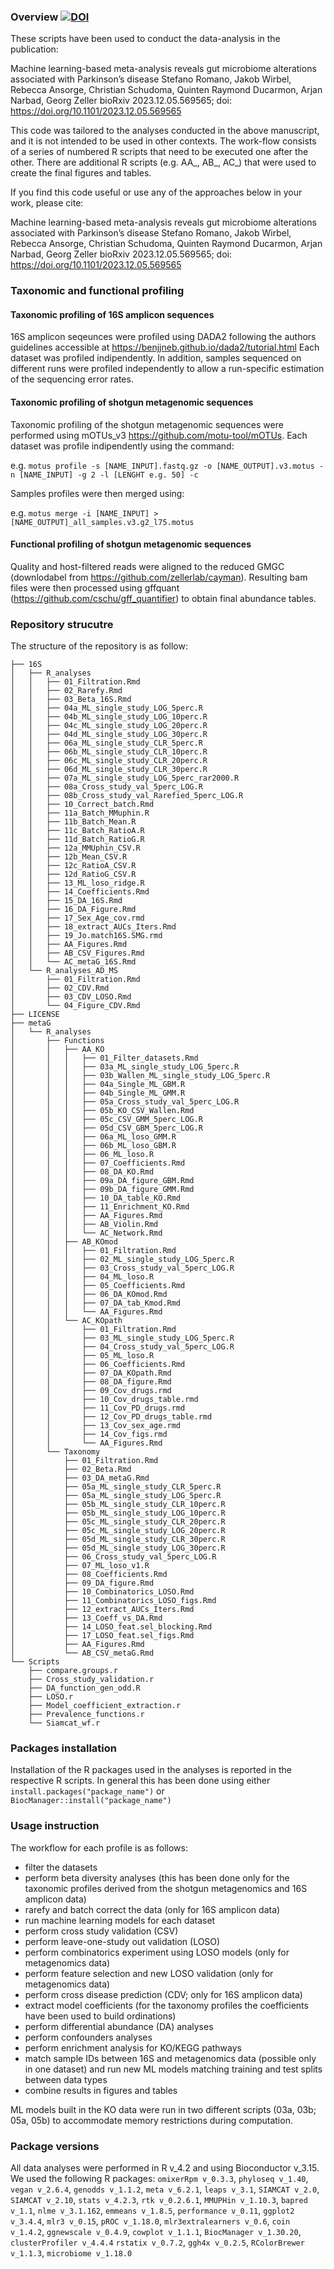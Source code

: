 
### Overview [![DOI](https://zenodo.org/badge/DOI/10.5281/zenodo.14698367.svg)](https://doi.org/10.5281/zenodo.14698367)



These scripts have been used to conduct the data-analysis in the publication:


Machine learning-based meta-analysis reveals gut microbiome alterations associated with Parkinson’s disease
Stefano Romano, Jakob Wirbel, Rebecca Ansorge, Christian Schudoma, Quinten Raymond Ducarmon, Arjan Narbad, Georg Zeller
bioRxiv 2023.12.05.569565; doi: https://doi.org/10.1101/2023.12.05.569565 

This code was tailored to the analyses conducted in the above manuscript, and it is not intended to be used in other contexts.
The work-flow consists of a series of numbered R scripts that need to be executed one after the other. There are additional R scripts (e.g. AA_, AB_, AC_) that were used to create the final figures and tables.

If you find this code useful or use any of the approaches below in your work, please cite:

Machine learning-based meta-analysis reveals gut microbiome alterations associated with Parkinson’s disease
Stefano Romano, Jakob Wirbel, Rebecca Ansorge, Christian Schudoma, Quinten Raymond Ducarmon, Arjan Narbad, Georg Zeller
bioRxiv 2023.12.05.569565; doi: https://doi.org/10.1101/2023.12.05.569565 

### Taxonomic and functional profiling

#### Taxonomic profiling of 16S amplicon sequences
16S amplicon seqeunces were profiled using DADA2 following the authors guidelines accessible at https://benjjneb.github.io/dada2/tutorial.html
Each dataset was profiled indipendently. In addition, samples sequenced on different runs were profiled independently to allow a run-specific estimation of the sequencing error rates.

#### Taxonomic profiling of shotgun metagenomic sequences
Taxonomic profiling of the shotgun metagenomic sequences were performed using mOTUs_v3 https://github.com/motu-tool/mOTUs.
Each dataset was profile indipendently using the command:

e.g. `motus profile -s [NAME_INPUT].fastq.gz -o [NAME_OUTPUT].v3.motus -n [NAME_INPUT] -g 2 -l [LENGHT e.g. 50] -c`

Samples profiles were then merged using:

e.g. `motus merge -i [NAME_INPUT] > [NAME_OUTPUT]_all_samples.v3.g2_l75.motus`

#### Functional profiling of shotgun metagenomic sequences
Quality and host-filtered reads were aligned to the reduced GMGC (downlodabel from https://github.com/zellerlab/cayman).
Resulting bam files were then processed using gffquant (https://github.com/cschu/gff_quantifier) to obtain final abundance tables.


### Repository strucutre

The structure of the repository is as follow:
```
├── 16S
│   ├── R_analyses
│   │   ├── 01_Filtration.Rmd
│   │   ├── 02_Rarefy.Rmd
│   │   ├── 03_Beta_16S.Rmd
│   │   ├── 04a_ML_single_study_LOG_5perc.R
│   │   ├── 04b_ML_single_study_LOG_10perc.R
│   │   ├── 04c_ML_single_study_LOG_20perc.R
│   │   ├── 04d_ML_single_study_LOG_30perc.R
│   │   ├── 06a_ML_single_study_CLR_5perc.R
│   │   ├── 06b_ML_single_study_CLR_10perc.R
│   │   ├── 06c_ML_single_study_CLR_20perc.R
│   │   ├── 06d_ML_single_study_CLR_30perc.R
│   │   ├── 07a_ML_single_study_LOG_5perc_rar2000.R
│   │   ├── 08a_Cross_study_val_5perc_LOG.R
│   │   ├── 08b_Cross_study_val_Rarefied_5perc_LOG.R
│   │   ├── 10_Correct_batch.Rmd
│   │   ├── 11a_Batch_MMuphin.R
│   │   ├── 11b_Batch_Mean.R
│   │   ├── 11c_Batch_RatioA.R
│   │   ├── 11d_Batch_RatioG.R
│   │   ├── 12a_MMUphin_CSV.R
│   │   ├── 12b_Mean_CSV.R
│   │   ├── 12c_RatioA_CSV.R
│   │   ├── 12d_RatioG_CSV.R
│   │   ├── 13_ML_loso_ridge.R
│   │   ├── 14_Coefficients.Rmd
│   │   ├── 15_DA_16S.Rmd
│   │   ├── 16_DA_Figure.Rmd
│   │   ├── 17_Sex_Age_cov.rmd
│   │   ├── 18_extract_AUCs_Iters.Rmd
│   │   ├── 19_Jo.match16S.SMG.rmd
│   │   ├── AA_Figures.Rmd
│   │   ├── AB_CSV_Figures.Rmd
│   │   └── AC_metaG_16S.Rmd
│   └── R_analyses_AD_MS
│       ├── 01_Filtration.Rmd
│       ├── 02_CDV.Rmd
│       ├── 03_CDV_LOSO.Rmd
│       └── 04_Figure_CDV.Rmd
├── LICENSE
├── metaG
│   └── R_analyses
│       ├── Functions
│       │   ├── AA_KO
│       │   │   ├── 01_Filter_datasets.Rmd
│       │   │   ├── 03a_ML_single_study_LOG_5perc.R
│       │   │   ├── 03b_Wallen_ML_single_study_LOG_5perc.R
│       │   │   ├── 04a_Single_ML_GBM.R
│       │   │   ├── 04b_Single_ML_GMM.R
│       │   │   ├── 05a_Cross_study_val_5perc_LOG.R
│       │   │   ├── 05b_KO_CSV_Wallen.Rmd
│       │   │   ├── 05c_CSV_GMM_5perc_LOG.R
│       │   │   ├── 05d_CSV_GBM_5perc_LOG.R
│       │   │   ├── 06a_ML_loso_GMM.R
│       │   │   ├── 06b_ML_loso_GBM.R
│       │   │   ├── 06_ML_loso.R
│       │   │   ├── 07_Coefficients.Rmd
│       │   │   ├── 08_DA_KO.Rmd
│       │   │   ├── 09a_DA_figure_GBM.Rmd
│       │   │   ├── 09b_DA_figure_GMM.Rmd
│       │   │   ├── 10_DA_table_KO.Rmd
│       │   │   ├── 11_Enrichment_KO.Rmd
│       │   │   ├── AA_Figures.Rmd
│       │   │   ├── AB_Violin.Rmd
│       │   │   └── AC_Network.Rmd
│       │   ├── AB_KOmod
│       │   │   ├── 01_Filtration.Rmd
│       │   │   ├── 02_ML_single_study_LOG_5perc.R
│       │   │   ├── 03_Cross_study_val_5perc_LOG.R
│       │   │   ├── 04_ML_loso.R
│       │   │   ├── 05_Coefficients.Rmd
│       │   │   ├── 06_DA_KOmod.Rmd
│       │   │   ├── 07_DA_tab_Kmod.Rmd
│       │   │   └── AA_Figures.Rmd
│       │   └── AC_KOpath
│       │       ├── 01_Filtration.Rmd
│       │       ├── 03_ML_single_study_LOG_5perc.R
│       │       ├── 04_Cross_study_val_5perc_LOG.R
│       │       ├── 05_ML_loso.R
│       │       ├── 06_Coefficients.Rmd
│       │       ├── 07_DA_KOpath.Rmd
│       │       ├── 08_DA_figure.Rmd
│       │       ├── 09_Cov_drugs.rmd
│       │       ├── 10_Cov_drugs_table.rmd
│       │       ├── 11_Cov_PD_drugs.rmd
│       │       ├── 12_Cov_PD_drugs_table.rmd
│       │       ├── 13_Cov_sex_age.rmd
│       │       ├── 14_Cov_figs.rmd
│       │       └── AA_Figures.Rmd
│       └── Taxonomy
│           ├── 01_Filtration.Rmd
│           ├── 02_Beta.Rmd
│           ├── 03_DA_metaG.Rmd
│           ├── 05a_ML_single_study_CLR_5perc.R
│           ├── 05a_ML_single_study_LOG_5perc.R
│           ├── 05b_ML_single_study_CLR_10perc.R
│           ├── 05b_ML_single_study_LOG_10perc.R
│           ├── 05c_ML_single_study_CLR_20perc.R
│           ├── 05c_ML_single_study_LOG_20perc.R
│           ├── 05d_ML_single_study_CLR_30perc.R
│           ├── 05d_ML_single_study_LOG_30perc.R
│           ├── 06_Cross_study_val_5perc_LOG.R
│           ├── 07_ML_loso_v1.R
│           ├── 08_Coefficients.Rmd
│           ├── 09_DA_figure.Rmd
│           ├── 10_Combinatorics_LOSO.Rmd
│           ├── 11_Combinatorics_LOSO_figs.Rmd
│           ├── 12_extract_AUCs_Iters.Rmd
│           ├── 13_Coeff_vs_DA.Rmd
│           ├── 14_LOSO_feat.sel_blocking.Rmd
│           ├── 17_LOSO_feat.sel_figs.Rmd
│           ├── AA_Figures.Rmd
│           └── AB_CSV_metaG.Rmd
└── Scripts
    ├── compare.groups.r
    ├── Cross_study_validation.r
    ├── DA_function_gen_odd.R
    ├── LOSO.r
    ├── Model_coefficient_extraction.r
    ├── Prevalence_functions.r
    └── Siamcat_wf.r
```

### Packages installation

Installation of the R packages used in the analyses is reported in the respective R scripts. In general this has been done using either `install.packages("package_name")` or `BiocManager::install("package_name")`

### Usage instruction

The workflow for each profile is as follows:

   * filter the datasets
   * perform beta diversity analyses (this has been done only for the taxonomic profiles derived from the shotgun metagenomics and 16S amplicon data)
   * rarefy and batch correct the data (only for 16S amplicon data)
   * run machine learning models for each dataset
   * perform cross study validation (CSV)
   * perform leave-one-study out validation (LOSO)
   * perform combinatorics experiment using LOSO models (only for metagenomics data)
   * perform feature selection and new LOSO validation (only for metagenomics data)
   * perform cross disease prediction (CDV; only for 16S amplicon data)
   * extract model coefficients (for the taxonomy profiles the coefficients have been used to build ordinations)
   * perform differential abundance (DA) analyses
   * perform confounders analyses
   * perform enrichment analysis for KO/KEGG pathways 
   * match sample IDs between 16S and metagenomics data (possible only in one dataset) and run new ML models matching training and test splits between data types
   * combine results in figures and tables

ML models built in the KO data were run in two different scripts (03a, 03b; 05a, 05b) to accommodate memory restrictions during computation.

### Package versions

All data analyses were performed in R v_4.2 and using Bioconductor v_3.15. We used the following R packages: `omixerRpm v_0.3.3`, `phyloseq v_1.40`, `vegan v_2.6.4`, `genodds v_1.1.2`, `meta v_6.2.1`, `leaps v_3.1`, `SIAMCAT v_2.0`, `SIAMCAT v_2.10`, `stats v_4.2.3`, `rtk v_0.2.6.1`, `MMUPHin v_1.10.3`, `bapred v_1.1`, `nlme v_3.1.162`, `emmeans v_1.8.5`, `performance v_0.11`, `ggplot2 v_3.4.4`, `mlr3 v_0.15`, `pROC v_1.18.0`, `mlr3extralearners v_0.6`, `coin v_1.4.2`, `ggnewscale v_0.4.9`, `cowplot v_1.1.1`, `BiocManager v_1.30.20`, `clusterProfiler v_4.4.4` `rstatix v_0.7.2`, `ggh4x v_0.2.5`, `RColorBrewer v_1.1.3`, `microbiome v_1.18.0`



